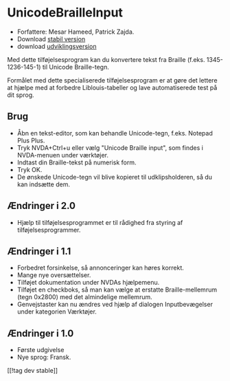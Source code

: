 # UnicodeBrailleInput #

* Forfattere: Mesar Hameed, Patrick Zajda.
* Download [stabil version][1]
* download [udviklingsversion][2]

Med dette tilføjelsesprogram kan du konvertere tekst fra Braille
(f.eks. 1345-1236-145-1) til Unicode Braille-tegn.

Formålet med dette specialiserede tilføjelsesprogram er at gøre det lettere
at hjælpe med at forbedre Liblouis-tabeller og lave automatiserede test på
dit sprog.

## Brug ##

* Åbn en tekst-editor, som kan behandle Unicode-tegn, f.eks. Notepad Plus
  Plus.
* Tryk NVDA+Ctrl+u eller vælg "Unicode Braille input", som findes i
  NVDA-menuen under værktøjer.
* Indtast din Braille-tekst på numerisk form.
* Tryk OK.
* De ønskede Unicode-tegn vil blive kopieret til udklipsholderen, så du kan
  indsætte dem.

## Ændringer i 2.0 ##

* Hjælp til tilføjelsesprogrammet er til rådighed fra styring af
  tilføjelsesprogrammer.

## Ændringer i 1.1 ##

* Forbedret forsinkelse, så annonceringer kan høres korrekt.
* Mange nye oversættelser.
* Tilføjet dokumentation under NVDAs hjælpemenu.
* Tilføjet en checkboks, så man kan vælge at erstatte Braille-mellemrum
  (tegn 0x2800) med det almindelige mellemrum.
* Genvejstaster kan nu ændres ved hjælp af dialogen Inputbevægelser under
  kategorien Værktøjer.

## Ændringer i 1.0 ##

* Første udgivelse
* Nye sprog: Fransk.

[[!tag dev stable]]

[1]: https://addons.nvda-project.org/files/get.php?file=ubi

[2]: https://addons.nvda-project.org/files/get.php?file=ubi-dev

